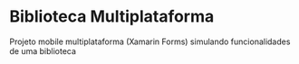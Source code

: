 # Biblioteca Multiplataforma

Projeto mobile multiplataforma (Xamarin Forms) simulando funcionalidades de uma biblioteca
